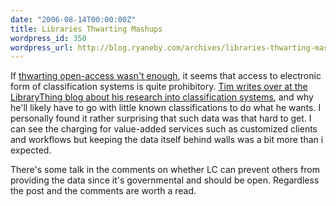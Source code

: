 ```yaml
---
date: "2006-08-14T00:00:00Z"
title: Libraries Thwarting Mashups
wordpress_id: 350
wordpress_url: http://blog.ryaneby.com/archives/libraries-thwarting-mashups/
---
```

If <a href="http://blog.ryaneby.com/archives/libraries-thwarting-open-access/">thwarting open-access wasn't enough</a>, it seems that access to electronic form of classification systems is quite prohibitory. <a href="http://www.librarything.com/thingology/2006/08/angry-about-classification.php">Tim writes over at the LibraryThing blog about his research into classification systems</a>, and why he'll likely have to go with little known classifications to do what he wants. I personally found it rather surprising that such data was that hard to get. I can see the charging for value-added services such as customized clients and workflows but keeping the data itself behind walls was a bit more than i expected.

There's some talk in the comments on whether LC can prevent others from providing the data since it's governmental and should be open. Regardless the post and the comments are worth a read.
